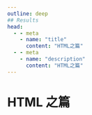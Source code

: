 ```yaml
---
outline: deep
## Results
head:
  - - meta
    - name: "title"
      content: "HTML之篇"
  - - meta
    - name: "description"
      content: "HTML之篇"
---
```


# HTML 之篇
